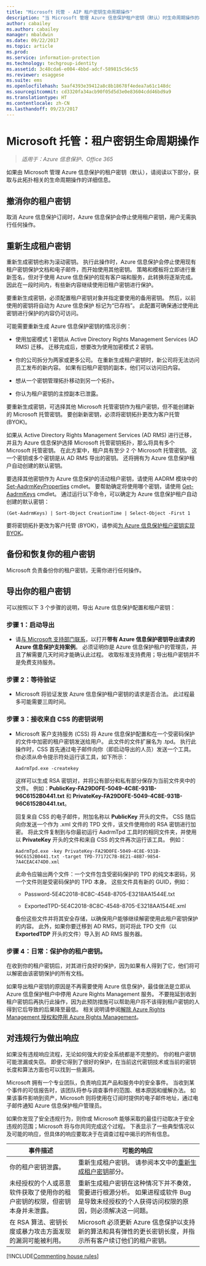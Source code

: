 ```yaml
---
title: "Microsoft 托管 - AIP 租户密钥生命周期操作"
description: "当 Microsoft 管理 Azure 信息保护租户密钥（默认）时生命周期操作的相关信息。"
author: cabailey
ms.author: cabailey
manager: mbaldwin
ms.date: 09/22/2017
ms.topic: article
ms.prod: 
ms.service: information-protection
ms.technology: techgroup-identity
ms.assetid: 3c48cda6-e004-4bbd-adcf-589815c56c55
ms.reviewer: esaggese
ms.suite: ems
ms.openlocfilehash: 5aaf4393e39412a8c8b18678f4edea7a61c148dc
ms.sourcegitcommit: cd3320fa34acb90f05d5d3e0e83604cdd46bd9a9
ms.translationtype: HT
ms.contentlocale: zh-CN
ms.lasthandoff: 09/23/2017
---
```

# <a name="microsoft-managed-tenant-key-life-cycle-operations"></a>Microsoft 托管：租户密钥生命周期操作

>*适用于：Azure 信息保护、Office 365*

如果由 Microsoft 管理 Azure 信息保护的租户密钥（默认），请阅读以下部分，获取与此拓扑相关的生命周期操作的详细信息。

## <a name="revoke-your-tenant-key"></a>撤消你的租户密钥
取消 Azure 信息保护订阅时，Azure 信息保护会停止使用租户密钥，用户无需执行任何操作。

## <a name="rekey-your-tenant-key"></a>重新生成租户密钥
重新生成密钥也称为滚动密钥。 执行此操作时，Azure 信息保护会停止使用现有租户密钥保护文档和电子邮件，而开始使用其他密钥。 策略和模板将立即进行重新签名，但对于使用 Azure 信息保护的现有客户端和服务，此转换将逐渐完成。 因此在一段时间内，有些新内容继续使用旧租户密钥进行保护。

要重新生成密钥，必须配置租户密钥对象并指定要使用的备用密钥。 然后，以前使用的密钥将自动为 Azure 信息保护 标记为“已存档”。 此配置可确保通过使用此密钥进行保护的内容仍可访问。

可能需要重新生成 Azure 信息保护密钥的情况示例：

- 使用加密模式 1 密钥从 Active Directory Rights Management Services (AD RMS) 迁移。 迁移完成后，想要改为使用加密模式 2 密钥。

- 你的公司拆分为两家或更多公司。 在重新生成租户密钥时，新公司将无法访问员工发布的新内容。 如果有旧租户密钥的副本，他们可以访问旧内容。

- 想从一个密钥管理拓扑移动到另一个拓扑。

- 你认为租户密钥的主控副本已泄露。

要重新生成密钥，可选择其他 Microsoft 托管密钥作为租户密钥，但不能创建新的 Microsoft 托管密钥。 要创新新密钥，必须将密钥拓扑更改为客户托管 (BYOK)。

如果从 Active Directory Rights Management Services (AD RMS) 进行迁移，并且为 Azure 信息保护选择 Microsoft 托管密钥拓扑，那么将具有多个 Microsoft 托管密钥。 在此方案中，租户具有至少 2 个 Microsoft 托管密钥。 这一个密钥或多个密钥是从 AD RMS 导出的密钥。 还将拥有为 Azure 信息保护租户自动创建的默认密钥。

要选择其他密钥作为 Azure 信息保护的活动租户密钥，请使用 AADRM 模块中的 [Set-AadrmKeyProperties](/powershell/module/aadrm/set-aadrmkeyproperties) cmdlet。 要帮助确定将使用哪个密钥，请使用 [Get-AadrmKeys](/powershell/module/aadrm/get-aadrmkeys) cmdlet。 通过运行以下命令，可以确定为 Azure 信息保护租户自动创建的默认密钥：

    (Get-AadrmKeys) | Sort-Object CreationTime | Select-Object -First 1

要将密钥拓扑更改为客户托管 (BYOK)，请参阅[为 Azure 信息保护租户密钥实现 BYOK](../plan-design/plan-implement-tenant-key.md#implementing-byok-for-your-azure-information-protection-tenant-key)。

## <a name="backup-and-recover-your-tenant-key"></a>备份和恢复你的租户密钥
Microsoft 负责备份你的租户密钥，无需你进行任何操作。

## <a name="export-your-tenant-key"></a>导出你的租户密钥
可以按照以下 3 个步骤的说明，导出 Azure 信息保护配置和租户密钥：

### <a name="step-1-initiate-export"></a>步骤 1：启动导出

- 请[与 Microsoft 支持部门联系](../get-started/information-support.md#to-contact-microsoft-support)，以打开**带有 Azure 信息保护密钥导出请求的 Azure 信息保护支持案例**。 必须证明你是 Azure 信息保护租户的管理员，并且了解需要几天时间才能确认此过程。 收取标准支持费用；导出租户密钥并不是免费支持服务。

### <a name="step-2-wait-for-verification"></a>步骤 2：等待验证

- Microsoft 将验证发放 Azure 信息保护租户密钥的请求是否合法。 此过程最多可能需要三周时间。

### <a name="step-3-receive-key-instructions-from-css"></a>步骤 3：接收来自 CSS 的密钥说明

- Microsoft 客户支持服务 (CSS) 将 Azure 信息保护配置和在一个受密码保护的文件中加密的租户密钥发送给用户。 此文件的文件扩展名为 .tpd。 执行此操作时，CSS 首先通过电子邮件向你（即启动导出的人员）发送一个工具。 你必须从命令提示符处运行该工具，如下所示：

    ```
    AadrmTpd.exe -createkey
    ```
    这样可以生成 RSA 密钥对，并将公有部分和私有部分保存为当前文件夹中的文件。 例如：**PublicKey-FA29D0FE-5049-4C8E-931B-96C6152B0441.txt** 和 **PrivateKey-FA29D0FE-5049-4C8E-931B-96C6152B0441.txt**。

    回复来自 CSS 的电子邮件，附加名称以 **PublicKey** 开头的文件。 CSS 随后向你发送一个作为 .xml 文件的 TPD 文件，该文件使用你的 RSA 密钥进行加密。 将此文件复制到与你最初运行 AadrmTpd 工具时的相同文件夹，并使用以 **PrivateKey** 开头的文件和来自 CSS 的文件再次运行该工具。 例如：

    ```
    AadrmTpd.exe -key PrivateKey-FA29D0FE-5049-4C8E-931B-96C6152B0441.txt -target TPD-77172C7B-8E21-48B7-9854-7A4CEAC474D0.xml
    ```
    此命令应输出两个文件：一个文件包含受密码保护的 TPD 的纯文本密码，另一个文件则是受密码保护的 TPD 本身。 这些文件具有新的 GUID，例如：
     
    - Password-5E4C2018-8C8C-4548-8705-E3218AA1544E.txt

    - ExportedTPD-5E4C2018-8C8C-4548-8705-E3218AA1544E.xml

    备份这些文件并将其安全存储，以确保用户能够继续解密使用此租户密钥保护的内容。 此外，如果你要迁移到 AD RMS，则可将此 TPD 文件（以 **ExportedTDP** 开头的文件）导入到 AD RMS 服务器。

### <a name="step-4-ongoing-protect-your-tenant-key"></a>步骤 4：日常：保护你的租户密钥。

在收到你的租户密钥后，对其进行良好的保护，因为如果有人得到了它，他们将可以解密由该密钥保护的所有文档。

如果导出租户密钥的原因是不再需要使用 Azure 信息保护，最佳做法是立即从 Azure 信息保护租户中停用 Azure Rights Management 服务。 不要拖延到收到租户密钥后再执行此操作，因为此预防措施可以帮助用户将不该得到租户密钥的人得到它后导致的后果降至最低。 相关说明请参阅[解除 Azure Rights Management 授权和停用 Azure Rights Management](decommission-deactivate.md)。

## <a name="respond-to-a-breach"></a>对违规行为做出响应
如果没有违规响应流程，无论如何强大的安全系统都是不完整的。 你的租户密钥可能泄漏或失窃。 即便它得到了很好的保护，在当前这代密钥技术或当前的密钥长度和算法方面也可以找到一些漏洞。

Microsoft 拥有一个专业团队，负责响应其产品和服务中的安全事件。 当收到某个事件的可信报告时，该团队将参与调查事件的范围、根本原因和缓解办法。 如果该事件影响到资产，Microsoft 则将使用在订阅时提供的电子邮件地址，通过电子邮件通知 Azure 信息保护租户管理员。

如果你发现了安全违规行为，则你或 Microsoft 能够采取的最佳行动取决于安全违规的范围；Microsoft 将与你共同完成这个过程。 下表显示了一些典型情况以及可能的响应，但具体的响应要取决于在调查过程中揭示的所有信息。

|事件描述|可能的响应|
|------------------------|-------------------|
|你的租户密钥泄露。|重新生成租户密钥。 请参阅本文中的[重新生成租户密钥](operations-microsoft-managed-tenant-key.md#rekey-your-tenant-key)部分。|
|未经授权的个人或恶意软件获取了使用你的租户密钥的权限，但密钥本身并未泄露。|重新生成租户密钥在这种情况下并不奏效，需要进行根源分析。 如果进程或软件 Bug 是导致未经授权的个人获得访问权限的原因，则必须解决这一问题。|
|在 RSA 算法、密钥长度或暴力攻击方面发现的漏洞可能被利用。|Microsoft 必须更新 Azure 信息保护以支持新的算法和具有弹性的更长密钥长度，并指示所有客户续订他们的租户密钥。|

[!INCLUDE[Commenting house rules](../includes/houserules.md)]

